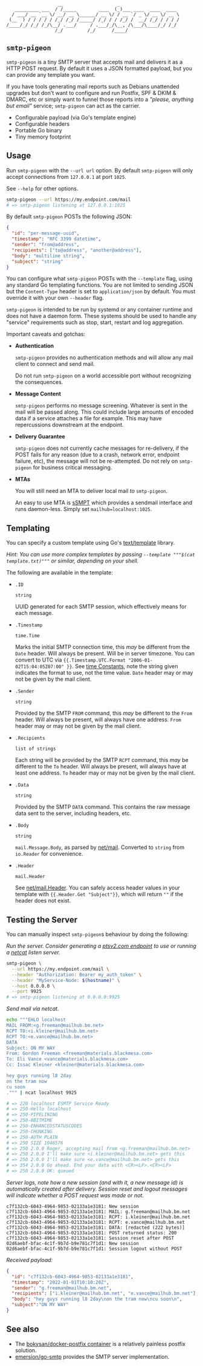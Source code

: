 ```
                   __                    _
   _________ ___  / /_____        ____  (_)___ ____  ____  ____
  / ___/ __ `__ \/ __/ __ \______/ __ \/ / __ `/ _ \/ __ \/ __ \
 (__  ) / / / / / /_/ /_/ /_____/ /_/ / / /_/ /  __/ /_/ / / / /
/____/_/ /_/ /_/\__/ .___/     / .___/_/\__, /\___/\____/_/ /_/
                  /_/         /_/      /____/
```

## `smtp-pigeon`

`smtp-pigeon` is a tiny SMTP server that accepts mail and delivers it as a
HTTP POST request. By default it uses a JSON formatted payload, but you can
provide any template you want.

If you have tools generating mail reports such as Debians unattended upgrades
but don't want to configure and run Postfix, SPF & DKIM & DMARC, etc or simply
want to funnel those reports into a *"please, anything but email"* service;
`smtp-pigeon` can act as the carrier.

- Configurable payload (via Go's template engine)
- Configurable headers
- Portable Go binary
- Tiny memory footprint

## Usage

Run `smtp-pigeon` with the `--url url` option. By default `smtp-pigeon` will
only accept connections from `127.0.0.1` at port `1025`.

See `--help` for other options.

```sh
smtp-pigeon --url https://my.endpoint.com/mail
# => smtp-pigeon listening at 127.0.0.1:1025
```

By default `smtp-pigeon` POSTs the following JSON:

```json
{
  "id": "per-message-uuid",
  "timestamp": "RFC 3399 datetime",
  "sender": "from@address",
  "recipients": ["to@address", "another@address"],
  "body": "multiline string",
  "subject": "string"
}
```

You can configure what `smtp-pigeon` POSTs with the `--template` flag, using
any standard Go templating functions. You are not limited to sending JSON but
the `Content-Type` header is set to `application/json` by default. You must
override it with your own `--header` flag.

`smtp-pigeon` is intended to be run by systemd or any container runtime and
does not have a daemon form. These systems should be used to handle any
"service" requirements such as stop, start, restart and log aggregation.

Important caveats and gotchas:

- **Authentication**

  `smtp-pigeon` provides no authentication methods and will allow any mail
  client to connect and send mail.

  Do not run `smtp-pigeon` on a world accessible port without recognizing the
  consequences.

- **Message Content**

  `smtp-pigeon` performs no message screening. Whatever is sent in the mail will
  be passed along. This could include large amounts of encoded data if a service
  attaches a file for example. This may have repercussions downstream at the
  endpoint.

- **Delivery Guarantee**

  `smtp-pigeon` does not currently cache messages for re-delivery, if the POST
  fails for any reason (due to a crash, network error, endpoint failure, etc),
  the message will not be re-attempted. Do not rely on `smtp-pigeon` for
  business critical messaging.

- **MTAs**

  You will still need an MTA to deliver local mail *to* `smtp-pigeon`.

  An easy to use MTA is [sSMPT](https://wiki.debian.org/sSMTP) which provides a
  sendmail interface and runs daemon-less. Simply set `mailhub=localhost:1025`.

## Templating

You can specify a custom template using Go's
[text/template](https://pkg.go.dev/text/template) library.

*Hint: You can use more complex templates by passing `--template """$(cat
template.txt)"""` or similar, depending on your shell.*

The following are available in the template:

- `.ID`

  `string`

  UUID generated for each SMTP session, which effectively means for each
  message.

- `.Timestamp`

  `time.Time`

  Marks the initial SMTP connection time, this *may* be different from the
  `Date` header. Will always be present. Will be in server timezone. You can
  convert to UTC via `{{.Timestamp.UTC.Format "2006-01-02T15:04:05Z07:00" }}`.
  See [time Constants](https://pkg.go.dev/time#pkg-constants), note the string
  given indicates the format to use, not the time value. `Date` header may or
  may not be given by the mail client.

- `.Sender`

  `string`

  Provided by the SMTP `FROM` command, this *may* be different to the `From`
  header. Will always be present, will always have one address. `From` header
  may or may not be given by the mail client.

- `.Recipients`

  `list of strings`

  Each string will be provided by the SMTP `RCPT` command, this *may* be
  different to the `To` header. Will always be present, will always have at
  least one address. `To` header may or may not be given by the mail client.

- `.Data`

  `string`

  Provided by the SMTP `DATA` command. This contains the raw message data sent
  to the server, including headers, etc.

- `.Body`

  `string`

   `mail.Message.Body`, as parsed by
   [net/mail](https://pkg.go.dev/net/mail#ReadMessage). Converted to `string`
   from `io.Reader` for convenience.

- `.Header`

  `mail.Header`

   See [net/mail.Header](https://pkg.go.dev/net/mail#Header). You can safely
   access header values in your template with `{{.Header.Get "Subject"}}`,
   which will return `""` if the header does not exist.

## Testing the Server

You can manually inspect `smtp-pigeon`s behaviour by doing the following:

*Run the server. Consider generating a [ptsv2.com endpoint](https://ptsv2.com/)
to use or running a
[netcat](https://nmap.org/ncat/guide/index.html#ncat-overview) listen server.*

```sh
smtp-pigeon \
  --url https://my.endpoint.com/mail \
  --header "Authorization: Bearer my_auth_token" \
  --header "MyService-Node: $(hostname)" \
  --host 0.0.0.0 \
  --port 9925
# => smtp-pigeon listening at 0.0.0.0:9925
```

*Send mail via netcat.*

```sh
echo """EHLO localhost
MAIL FROM:<g.freeman@mailhub.bm.net>
RCPT TO:<i.kleiner@mailhub.bm.net>
RCPT TO:<e.vance@mailhub.bm.net>
DATA
Subject: ON MY WAY
From: Gordon Freeman <freeman@materials.blackmesa.com>
To: Eli Vance <vance@materials.blackmesa.com>
Cc: Issac Kleiner <kleiner@materials.blackmesa.com>

hey guys running l8 2day
on the tram now
cu soon
.""" | ncat localhost 9925

# => 220 localhost ESMTP Service Ready
# => 250-Hello localhost
# => 250-PIPELINING
# => 250-8BITMIME
# => 250-ENHANCEDSTATUSCODES
# => 250-CHUNKING
# => 250-AUTH PLAIN
# => 250 SIZE 1048576
# => 250 2.0.0 Roger, accepting mail from <g.freeman@mailhub.bm.net>
# => 250 2.0.0 I'll make sure <i.kleiner@mailhub.bm.net> gets this
# => 250 2.0.0 I'll make sure <e.vance@mailhub.bm.net> gets this
# => 354 2.0.0 Go ahead. End your data with <CR><LF>.<CR><LF>
# => 250 2.0.0 OK: queued
```

*Server logs, note how a new session (and with it, a new message id) is
automatically created after delivery. Session reset and logout messages will
indicate whether a POST request was made or not.*

```text
c7f132cb-6043-4964-9853-02133a1e3181: New session
c7f132cb-6043-4964-9853-02133a1e3181: MAIL: g.freeman@mailhub.bm.net
c7f132cb-6043-4964-9853-02133a1e3181: RCPT: i.kleiner@mailhub.bm.net
c7f132cb-6043-4964-9853-02133a1e3181: RCPT: e.vance@mailhub.bm.net
c7f132cb-6043-4964-9853-02133a1e3181: DATA: [redacted (222 bytes)]
c7f132cb-6043-4964-9853-02133a1e3181: POST returned status: 200
c7f132cb-6043-4964-9853-02133a1e3181: Session reset after POST
02d6aebf-bfac-4c1f-9b7d-b9e781c7f1d1: New session
02d6aebf-bfac-4c1f-9b7d-b9e781c7f1d1: Session logout without POST
```

*Received payload:*

```json
{
  "id": "c7f132cb-6043-4964-9853-02133a1e3181",
  "timestamp": "2022-01-01T10:10:20Z",
  "sender": "g.freeman@mailhub.bm.net",
  "recipients": ["i.kleiner@mailhub.bm.net", "e.vance@mailhub.bm.net"],
  "body": "hey guys running l8 2day\non the tram now\ncu soon\n",
  "subject":"ON MY WAY"
}
```

## See also

- The [bokysan/docker-postfix
container](https://github.com/bokysan/docker-postfix) is a relatively painless
postfix solution.
- [emersion/go-smtp](https://github.com/emersion/go-smtp) provides the SMTP server implementation.
